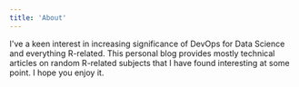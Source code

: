 ```yaml
---
title: 'About'
---
```


I've a keen interest in increasing significance of DevOps for Data Science and everything R-related. This personal blog provides mostly technical articles on random R-related subjects that I have found interesting at some point. I hope you enjoy it.
